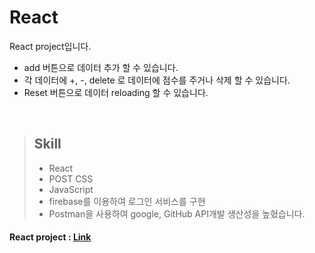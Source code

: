 # React
React project입니다.

- add 버튼으로 데이터 추가 할 수 있습니다.
- 각 데이터에 +, -, delete 로 데이터에 점수를 주거나 삭제 할 수 있습니다.
- Reset 버튼으로 데이터 reloading 할 수 있습니다. 
<br>

> ## Skill <br>
> - React <br>
> - POST CSS <br>
> - JavaScript <br>
> - firebase를 이용하여 로그인 서비스를 구현
> - Postman을 사용하여 google, GitHub API개발 생산성을 높혔습니다.

#### React project :  [Link](https://6009bc78c727d31a5b393911--joonhyuk-habit-tracker.netlify.app)
